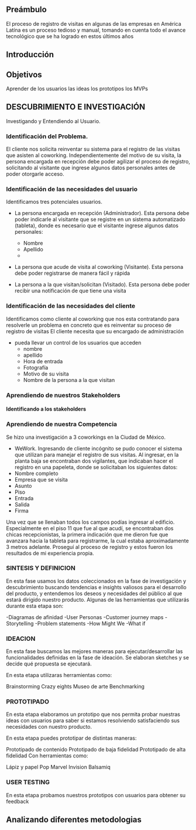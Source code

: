 ## Preámbulo
El proceso de registro de visitas en algunas de las empresas en América Latína es un proceso tedioso y manual, tomando en cuenta todo el avance tecnológico que se ha logrado en estos últimos años
## Introducción
## Objetivos
Aprender de 
los usuarios
las ideas
los prototipos
los MVPs

## DESCUBRIMIENTO E INVESTIGACIÓN
Investigando y Entendiendo al Usuario.

### Identificación del Problema.
El cliente nos solicita reinventar su sistema para el registro de las visitas que asisten al coworking. Independientemente del motivo de su visita, la persona encargada en recepción debe poder agilizar el proceso de registro, solicitando al visitante que ingrese algunos datos personales antes de poder otorgarle acceso.  

### Identificación de las necesidades del usuario
Identificamos tres potenciales usuarios.
- La persona encargada en recepción (Administrador).
Esta persona debe poder indicarle al visitante que se registre en un sistema automatizado (tableta), donde es necesario que el visitante ingrese algunos datos personales:
  - Nombre
  - Apellido
  - 

- La persona que acude de visita al coworking (Visitante).
Esta persona debe poder registrarse de manera fácil y rápida

- La persona a la que visitan/solicitan (Visitado).
Esta persona debe poder recibir una notificación de que tiene una visita


### Identificación de las necesidades del cliente
Identificamos como cliente al coworking que nos esta contratando para resolverle un problema en concreto que es reinventar su proceso de registro de visitas
El cliente necesita que su encargado de administración 
- pueda llevar un control de los usuarios que acceden 
    - nombre
    - apellido
    - Hora de entrada
    - Fotografía
    - Motivo de su visita
    - Nombre de la persona a la que visitan

### Aprendiendo de nuestros Stakeholders
#### Identificando a los stakeholders

### Aprendiendo de nuestra Competencia
Se hizo una investigación a 3 coworkings en la Ciudad de México.
- WeWork.
Ingresando de cliente incógnito se pudo conocer el sistema que utilizan para manejar el registro de sus visitas. 
Al ingresar, en la planta baja se encontraban dos vigilantes, que indicaban hacer el registro en una papeleta, donde se solicitaban los siguientes datos:
- Nombre completo
- Empresa que se visita
- Asunto
- Piso
- Entrada
- Salida
- Firma

Una vez que se llenaban todos los campos podías ingresar al edificio.
Especialmente en el piso 11 que fue al que acudí, se encontraban dos chicas recepcionistas, la primera indicación que me dieron fue que avanzara hacia la tableta para registrarme, la cual estaba aproximadamente 3 metros adelante. 
Proseguí al proceso de registro y estos fueron los resultados de mi experiencia propia.


### SINTESIS Y DEFINICION
En esta fase usamos los datos coleccionados en la fase de investigación y descubrimiento buscando tendencias e insights valiosos para el desarrollo del producto, y entendemos los deseos y necesidades del público al que estará dirigido nuestro producto.
Algunas de las herramientas que utilizarás durante esta etapa son:

-Diagramas de afinidad
-User Personas
-Customer journey maps
-Storytelling
-Problem statements
-How Might We
-What if


### IDEACION
En esta fase buscamos las mejores maneras para ejecutar/desarrollar las funcionalidades definidas en la fase de ideación. Se elaboran sketches y se decide qué propuesta se ejecutará.

En esta etapa utilizaras herramientas como:

Brainstorming
Crazy eights
Museo de arte
Benchmarking

### PROTOTIPADO
En esta etapa elaboramos un prototipo que nos permita probar nuestras ideas con usuarios para saber si estamos resolviendo satisfaciendo sus necesidades con nuestro producto.

En esta etapa puedes prototipar de distintas maneras:

Prototipado de contenido
Prototipado de baja fidelidad
Prototipado de alta fidelidad
Con herramientas como:

Lápiz y papel
Pop
Marvel
Invision
Balsamiq


### USER TESTING
En esta etapa probamos nuestros prototipos con usuarios para obtener su feedback




## Analizando diferentes metodologias
